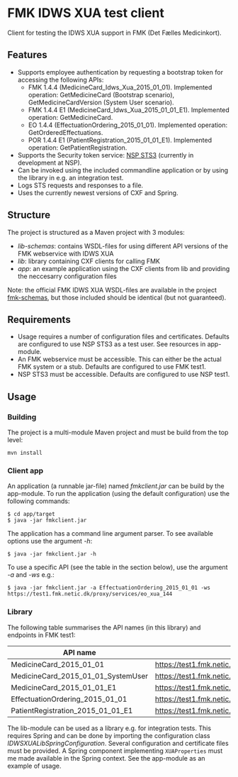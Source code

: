 # FMK IDWS XUA test client

Client for testing the IDWS XUA support in FMK (Det Fælles Medicinkort).

## Features

* Supports employee authentication by requesting a bootstrap token for accessing the following APIs:
    * FMK 1.4.4 (MedicineCard_Idws_Xua_2015_01_01). Implemented operation: GetMedicineCard (Bootstrap scenario), GetMedicineCardVersion (System User scenario).
    * FMK 1.4.4 E1 (MedicineCard_Idws_Xua_2015_01_01_E1). Implemented operation: GetMedicineCard.
    * EO 1.4.4 (EffectuationOrdering_2015_01_01). Implemented operation: GetOrderedEffectuations.
    * POR 1.4.4 E1 (PatientRegistration_2015_01_01_E1). Implemented operation: GetPatientRegistration.
* Supports the Security token service: [NSP STS3](https://www.nspop.dk/display/STS3) (currently in development at NSP).
* Can be invoked using the included commandline application or by using the library in e.g. an integration test.
* Logs STS requests and responses to a file.
* Uses the currently newest versions of CXF and Spring.

## Structure

The project is structured as a Maven project with 3 modules:
* *lib-schemas*: contains WSDL-files for using different API versions of the FMK webservice with IDWS XUA
* *lib*: library containing CXF clients for calling FMK
* *app*: an example application using the CXF clients from lib and providing the neccesarry configuration files

Note: the official FMK IDWS XUA WSDL-files are available in the project [fmk-schemas](https://github.com/trifork/fmk-schemas), but those included should be identical (but not guaranteed).

## Requirements

* Usage requires a number of configuration files and certificates. Defaults are configured to use NSP STS3 as a test user. See resources in app-module.
* An FMK webservice must be accessible. This can either be the actual FMK system or a stub. Defaults are configured to use FMK test1.
* NSP STS3 must be accessible. Defaults are configured to use NSP test1.

## Usage

### Building

The project is a multi-module Maven project and must be build from the top level:
```
mvn install
```

### Client app

An application (a runnable jar-file) named *fmkclient.jar* can be build by the app-module. To run the application (using the default configuration) use the following commands:

```
$ cd app/target
$ java -jar fmkclient.jar
```

The application has a command line argument parser. To see available options use the argument *-h*:

```
$ java -jar fmkclient.jar -h
```

To use a specific API (see the table in the section below), use the argument *-a* and *-ws* e.g.:

```
$ java -jar fmkclient.jar -a EffectuationOrdering_2015_01_01 -ws https://test1.fmk.netic.dk/proxy/services/eo_xua_144
```

### Library

The following table summarises the API names (in this library) and endpoints in FMK test1:

API name | Endpoint
--- | ---
MedicineCard_2015_01_01 | https://test1.fmk.netic.dk/proxy/services/fmk_xua_144
MedicineCard_2015_01_01_SystemUser | https://test1.fmk.netic.dk/proxy/services/fmk_xua_144
MedicineCard_2015_01_01_E1 | https://test1.fmk.netic.dk/proxy/services/fmk_xua_144_E1
EffectuationOrdering_2015_01_01 | https://test1.fmk.netic.dk/proxy/services/eo_xua_144
PatientRegistration_2015_01_01_E1 | https://test1.fmk.netic.dk/proxy/services/por_xua_144_E1


The lib-module can be used as a library e.g. for integration tests. This requires Spring and can be done by importing the configuration class *IDWSXUALibSpringConfiguration*.
Several configuration and certificate files must be provided. A Spring component implementing `XUAProperties` must me made available in the Spring context. See the app-module as an example of usage.
